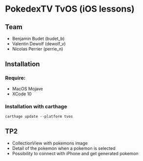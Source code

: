 # PokedexTV TvOS (iOS lessons)

## Team

- Benjamin Budet (budet_b)
- Valentin Dewolf (dewolf_v)
- Nicolas Perrier (perrie_n)

## Installation

### Require:
- MacOS Mojave
- XCode 10

### Installation with carthage

`carthage update --platform tvos`

## TP2
- CollectionView with pokemons image
- Detail of the pokemon when a pokemon is selected
- Possibility to connect with iPhone and get generated pokemon

